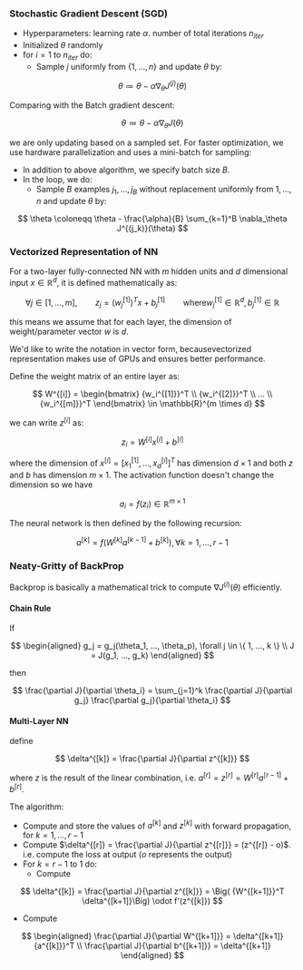 ### Stochastic Gradient Descent (SGD)

- Hyperparameters: learning rate $\alpha$. number of total iterations $n_{iter}$
- Initialized $\theta$ randomly
- for $i = 1$ to $n_{iter}$ do:
  - Sample $j$ uniformly from $\{1, ..., n \}$ and update $\theta$ by:

$$
\theta \coloneqq \theta - \alpha \nabla_\theta J^{(j)}(\theta)
$$

Comparing with the Batch gradient descent:

$$
\theta \coloneqq \theta - \alpha \nabla_\theta J(\theta)
$$

we are only updating based on a sampled set. For faster optimization, we use hardware parallelization and uses a mini-batch for sampling:

- In addition to above algorithm, we specify batch size $B$.
- In the loop, we do:
  - Sample $B$ examples $j_1, ..., j_B$ without replacement uniformly from ${1, ..., n}$ and update $\theta$ by:

$$
\theta \coloneqq \theta - \frac{\alpha}{B} \sum_{k=1}^B \nabla_\theta J^{(j_k)}(\theta)
$$

### Vectorized Representation of NN

For a two-layer fully-connected NN with $m$ hidden units and $d$ dimensional input $x \in \mathbb{R}^d$, it is defined mathematically as:

$$
\forall j \in [1, ..., m], \qquad z_j = (w_j^{[1]})^T x + b_j^{[1]} \qquad \text{where} w_j^{[1]} \in \mathbb{R}^d, b_j^{[1]} \in \mathbb{R}
$$

this means we assume that for each layer, the dimension of weight/parameter vector $w$ is $d$.

We'd like to write the notation in vector form, becausevectorized representation makes use of GPUs and ensures better performance.

Define the weight matrix of an entire layer as:

$$
W^{[i]} = \begin{bmatrix}
{w_i^{[1]}}^T \\
{w_i^{[2]}}^T \\
... \\
{w_i^{[m]}}^T
\end{bmatrix} \in \mathbb{R}^{m \times d}
$$

we can write $z^{[i]}$ as:

$$
z_i = W^{[i]} x^{[i]} + b^{[i]}
$$

where the dimension of $x^{[i]} = [x_1^{[1]}, ..., x_d^{[i]}]^T$ has dimension $d \times 1$ and both $z$ and $b$ has dimension $m \times 1$. The activation function doesn't change the dimension so we have

$$
a_i = f(z_i) \in \mathbb{R}^{m \times 1}
$$

The neural network is then defined by the following recursion:

$$
a^{[k]} = f(W^{[k]}a^{[k-1]} + b^{[k]}), \forall k = 1,..., r-1
$$

### Neaty-Gritty of BackProp

Backprop is basically a mathematical trick to compute $\nabla J^{(i)}(\theta)$ efficiently.

#### Chain Rule

If

$$
\begin{aligned}
g_j = g_j(\theta_1, ..., \theta_p), \forall j \in \{ 1, ..., k \} \\
J = J(g_1, ..., g_k)
\end{aligned}
$$

then

$$
\frac{\partial J}{\partial \theta_i} = \sum_{j=1}^k \frac{\partial J}{\partial g_j} \frac{\partial g_j}{\partial \theta_i}
$$

#### Multi-Layer NN

define

$$
\delta^{[k]} = \frac{\partial J}{\partial z^{[k]}}
$$

where $z$ is the result of the linear combination, i.e. $a^{[r]} = z^{[r]} = W^{[r]}a^{[r-1]} + b^{[r]}$.

The algorithm:

- Compute and store the values of $a^{[k]}$ and $z^{[k]}$ with forward propagation, for $k = 1, ..., r-1$
- Compute $\delta^{[r]} = \frac{\partial J}{\partial z^{[r]}} = (z^{[r]} - o)$. i.e. compute the loss at output ($o$ represents the output)
- For $k = r - 1$ to $1$ do:
  - Compute

$$
\delta^{[k]} = \frac{\partial J}{\partial z^{[k]}} = \Big( {W^{[k+1]}}^T \delta^{[k+1]}\Big) \odot f'(z^{[k]})
$$

- Compute

$$
\begin{aligned}
\frac{\partial J}{\partial W^{[k+1]}} = \delta^{[k+1]} {a^{[k]}}^T \\
\frac{\partial J}{\partial b^{[k+1]}} = \delta^{[k+1]}
\end{aligned}
$$
